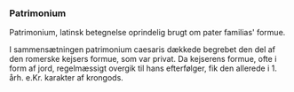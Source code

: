 ### Patrimonium


Patrimonium, latinsk betegnelse oprindelig brugt om pater familias' formue.

I sammensætningen patrimonium caesaris dækkede begrebet den del af den romerske kejsers formue, som var privat. Da kejserens formue, ofte i form af jord, regelmæssigt overgik til hans efterfølger, fik den allerede i 1. årh. e.Kr. karakter af krongods.